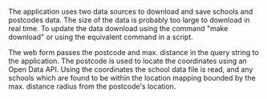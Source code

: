 
The application uses two data sources to download and save schools and postcodes data. The size of the data is probably too large to download in real time. To update the data download using the command "make download" or using the equivalent command in a script.

The web form passes the postcode and max. distance in the query string to the application. The postcode is used to locate the coordinates using an Open Data API. Using the coordinates the school data file is read, and any schools which are found to be within the location mapping bounded by the max. distance radius from the postcode's location.
